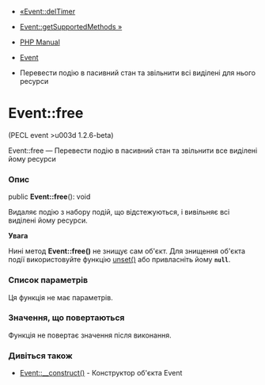 - [«Event::delTimer](event.deltimer.md)
- [Event::getSupportedMethods »](event.getsupportedmethods.md)

- [PHP Manual](index.md)
- [Event](class.event.md)
- Перевести подію в пасивний стан та звільнити всі виділені
для нього ресурси

# Event::free

(PECL event \>u003d 1.2.6-beta)

Event::free — Перевести подію в пасивний стан та звільнити все
виділені йому ресурси

### Опис

public **Event::free**(): void

Видаляє подію з набору подій, що відстежуються, і вивільняє
всі виділені йому ресурси.

**Увага**

Нині метод **Event::free()** не знищує сам об'єкт. Для
знищення об'єкта події використовуйте функцію
[unset()](function.unset.md) або привласніть йому **`null`**.

### Список параметрів

Ця функція не має параметрів.

### Значення, що повертаються

Функція не повертає значення після виконання.

### Дивіться також

- [Event::\_\_construct()](event.construct.md) - Конструктор об'єкта
Event
